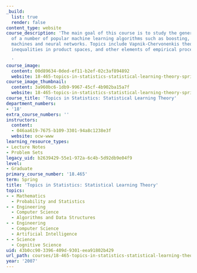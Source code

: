 ```yaml
---
_build:
  list: true
  render: false
content_type: website
course_description: 'The main goal of this course is to study the generalization ability
  of a number of popular machine learning algorithms such as boosting, support vector
  machines and neural networks. Topics include Vapnik-Chervonenkis theory, concentration
  inequalities in product spaces, and other elements of empirical process theory.

  '
course_image:
  content: 00d89634-0ded-ef11-b2ef-02c3af894892
  website: 18-465-topics-in-statistics-statistical-learning-theory-spring-2007
course_image_thumbnail:
  content: 3a960bc6-1db9-9967-45cf-4b902ba15a7f
  website: 18-465-topics-in-statistics-statistical-learning-theory-spring-2007
course_title: 'Topics in Statistics: Statistical Learning Theory'
department_numbers:
- '18'
extra_course_numbers: ''
instructors:
  content:
  - 046aa619-7675-b109-3301-94a8c1238e3f
  website: ocw-www
learning_resource_types:
- Lecture Notes
- Problem Sets
legacy_uid: b2639429-55e1-972a-6c4b-5d92db9e04f9
level:
- Graduate
primary_course_number: '18.465'
term: Spring
title: 'Topics in Statistics: Statistical Learning Theory'
topics:
- - Mathematics
  - Probability and Statistics
- - Engineering
  - Computer Science
  - Algorithms and Data Structures
- - Engineering
  - Computer Science
  - Artificial Intelligence
- - Science
  - Cognitive Science
uid: 43b0cc90-3396-409d-9301-eea91802b429
url_path: courses/18-465-topics-in-statistics-statistical-learning-theory-spring-2007
year: '2007'
---
```

